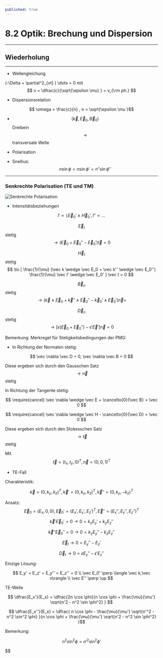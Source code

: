 ```yaml
---
published: true
---
```

# 8.2 Optik: Brechung und Dispersion

---

## Wiederholung

---

- Wellengleichung

(-\Delta + \partial^2_{vt} ) \dots = 0 mit $$ v = \dfrac{c}{\sqrt{\epsilon \mu} } = v_{\rm ph.} $$

- Dispersionsrelation

$$ \omega = \frac{c}{n} , n = \sqrt{\epsilon \mu }$$

- $$(\vec k,\vec E_0, \vec B_0 ) $$ Dreibein $$\to $$ transversale Welle

- Polarisation

- Snellius: $$ n \sin \phi =n \sin \phi' = n'' \sin \phi'' $$  

---

### Senkrechte Polarisation (TE und TM)


![Senkrechte Polarisation](https://raw.githubusercontent.com/elektrodynamik/elektrodynamik.github.io/master/_assets/senkpol.jpg "Senkrechte Polarisation")

- Intensitätsbeziehungen

$$ I' \propto \mid \vec E_0' \wedge \vec H_0' , I'' \propto \dots $$

$$ \vec E_t $$ stetig $$ \to (\vec E_0 + \vec E_0'' - \vec E_0') \vec t = 0$$

$$ \vec H_t $$ stetig $$ \to [ \frac{1}{\mu} (\vec k \wedge \vec E_0 + \vec k'' \wedge \vec E_0'') \frac{1}{\mu} \vec l' \wedge \vec E_0' ] \vec t = 0 $$

$$ \vec B_n $$ stetig $$\to (\vec k \wedge \vec E_0 + \vec k'' \wedge \vec E_0'' - \vec k_0' \wedge \vec E_0') \vec n =  $$

$$ \vec D_n $$ stetig $$ \to [ \epsilon (\vec E_0 +\vec E_0 '' ) - \epsilon' \vec E'] \vec n = 0$$

Bemerkung: Merkregel für Stetigkeitsbedingungen der PMG:

- In Richtung der Normalen stetig:

$$ \vec \nabla \vec D = 0, \vec \nabla \vec B = 0 $$

Diese ergeben sich durch den Gausschen Satz $$ \to \vec n$$ stetig

In Richtung der Tangente stetig:

$$ \require{cancel} \vec \nabla \wedge \vec E + \cancelto{0}{\vec B} = \vec 0 $$

$$ \require{cancel} \vec \nabla \wedge \vec H - \cancelto{0}{\vec D} = \vec 0 $$

Diese ergeben sich durch den Stokesschen Satz $$ \to \vec t$$ stetig

Mit $$ \vec t = (t_x,t_y,0)^T, \vec n = (0,0,1)^T $$

- TE-Fall

Charakteristik: 

$$ \vec k = (0,k_y,k_z)^T , \vec k' = (0,k_y,k_z)^T , \vec k'' = (0,k_y,-k_z)^T$$

Ansatz: $$ \vec E_0 = (E_x,0,0) , \vec E_0' = (E_x',E_y',E_z')^T, \vec E'' = (E_x'',E_y'',E_z'')^T$$

$$ \vec k' \vec E_0' = 0 \to 0 = k_y E_y' + k_z E_z''$$

$$ \vec k'' \vec E_0'' = 0 \to 0 = k_y E_y'' - k_z E_z''$$

$$ \vec E_t \to 0 = E_y'' - E_z'$$

$$ \vec D_t \to 0 = \epsilon E_y'' - \epsilon' E_z''$$

Einzige Lösung:

$$ E_y' = E_z' = E_y'' = E_z'' = 0 \\ \vec E_0' \perp \langle \vec k,\vec n\rangle \\ \vec E'' \perp \up $$

TE-Welle

$$ \dfrac{E_x'}{E_x} = \dfrac{2n \cos \phi}{n \cos \phi + \frac{\mu}{\mu'} \sqrt{n'2 - n^2 \sin \phi^2} } $$

$$ \dfrac{E_x''}{E_x} = \dfrac{ n \cos \phi - \frac{\mu}{\mu'} \sqrt{n'^2 - n^2 \sin^2 \phi} }{n \cos \phi + \frac{\mu}{\mu'} \sqrt{n'2 - n^2 \sin \phi^2} }$$

Bemerkung:

$$ n^2 \sin^2 \phi = n'^2 \sin^2 \phi'$$

$$ 